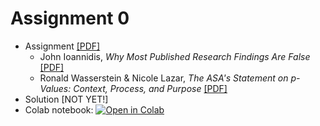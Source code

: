 # Assignment 0

* Assignment [[PDF]](https://github.com/pipeton8/6.439-stats-comp-applications/blob/main/Assignments/1%20-%20Stats%20Review/Problem%20Set%201.pdf)
  - John Ioannidis, _Why Most Published Research Findings Are False_ [[PDF]](https://github.com/pipeton8/6.439-stats-comp-applications/blob/main/Assignments/1%20-%20Stats%20Review/Ioannidis_paper.pdf)
  - Ronald Wasserstein & Nicole Lazar, _The ASA's Statement on p-Values: Context, Process, and Purpose_ [[PDF]](https://github.com/pipeton8/6.439-stats-comp-applications/blob/main/Assignments/1%20-%20Stats%20Review/The%20ASA%20s%20Statement%20on%20p%20Values%20Context%20Process%20and%20Purpose.pdf)
* Solution [NOT YET!]
* Colab notebook: [![Open in Colab](https://colab.research.google.com/assets/colab-badge.svg)]()
